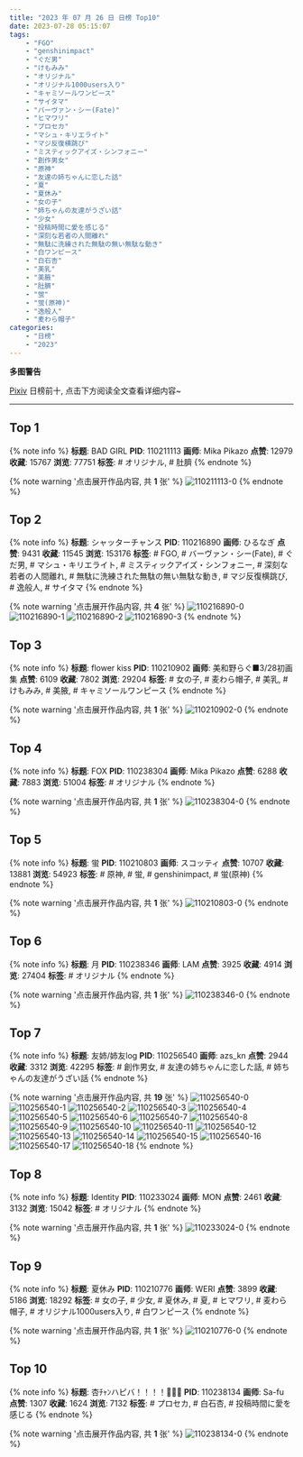```yaml
---
title: "2023 年 07 月 26 日 日榜 Top10"
date: 2023-07-28 05:15:07
tags:
    - "FGO"
    - "genshinimpact"
    - "ぐだ男"
    - "けもみみ"
    - "オリジナル"
    - "オリジナル1000users入り"
    - "キャミソールワンピース"
    - "サイタマ"
    - "バーヴァン・シー(Fate)"
    - "ヒマワリ"
    - "プロセカ"
    - "マシュ・キリエライト"
    - "マジ反復横跳び"
    - "ミスティックアイズ・シンフォニー"
    - "創作男女"
    - "原神"
    - "友達の姉ちゃんに恋した話"
    - "夏"
    - "夏休み"
    - "女の子"
    - "姉ちゃんの友達がうざい話"
    - "少女"
    - "投稿時間に愛を感じる"
    - "深刻な若者の人間離れ"
    - "無駄に洗練された無駄の無い無駄な動き"
    - "白ワンピース"
    - "白石杏"
    - "美乳"
    - "美腋"
    - "肚臍"
    - "蛍"
    - "蛍(原神)"
    - "逸般人"
    - "麦わら帽子"
categories:
    - "日榜"
    - "2023"
---
```


<i class="fa fa-triangle-exclamation"></i>**多图警告**<i class="fa fa-triangle-exclamation"></i>

[Pixiv](https://www.pixiv.net/) 日榜前十, 点击下方阅读全文查看详细内容~

<!-- more -->

---

## Top 1

{% note info %}
**标题**: BAD GIRL
**PID**: 110211113 **画师**: Mika Pikazo
**点赞**: 12979 **收藏**: 15767 **浏览**: 77751
**标签**: # オリジナル, # 肚臍
{% endnote %}

{% note warning '点击展开作品内容, 共 **1** 张' %}
![110211113-0](https://i.pixiv.re/img-original/img/2023/07/25/00/03/25/110211113_p0.png)
{% endnote %}

## Top 2

{% note info %}
**标题**: シャッターチャンス
**PID**: 110216890 **画师**: ひるなぎ
**点赞**: 9431 **收藏**: 11545 **浏览**: 153176
**标签**: # FGO, # バーヴァン・シー(Fate), # ぐだ男, # マシュ・キリエライト, # ミスティックアイズ・シンフォニー, # 深刻な若者の人間離れ, # 無駄に洗練された無駄の無い無駄な動き, # マジ反復横跳び, # 逸般人, # サイタマ
{% endnote %}

{% note warning '点击展开作品内容, 共 **4** 张' %}
![110216890-0](https://i.pixiv.re/img-original/img/2023/07/25/06/00/06/110216890_p0.jpg)
![110216890-1](https://i.pixiv.re/img-original/img/2023/07/25/06/00/06/110216890_p1.jpg)
![110216890-2](https://i.pixiv.re/img-original/img/2023/07/25/06/00/06/110216890_p2.jpg)
![110216890-3](https://i.pixiv.re/img-original/img/2023/07/25/06/00/06/110216890_p3.jpg)
{% endnote %}

## Top 3

{% note info %}
**标题**: flower kiss
**PID**: 110210902 **画师**: 美和野らぐ■3/28初画集
**点赞**: 6109 **收藏**: 7802 **浏览**: 29204
**标签**: # 女の子, # 麦わら帽子, # 美乳, # けもみみ, # 美腋, # キャミソールワンピース
{% endnote %}

{% note warning '点击展开作品内容, 共 **1** 张' %}
![110210902-0](https://i.pixiv.re/img-original/img/2023/07/25/00/00/56/110210902_p0.png)
{% endnote %}

## Top 4

{% note info %}
**标题**: FOX
**PID**: 110238304 **画师**: Mika Pikazo
**点赞**: 6288 **收藏**: 7883 **浏览**: 51004
**标签**: # オリジナル
{% endnote %}

{% note warning '点击展开作品内容, 共 **1** 张' %}
![110238304-0](https://i.pixiv.re/img-original/img/2023/07/26/00/00/56/110238304_p0.png)
{% endnote %}

## Top 5

{% note info %}
**标题**: 蛍
**PID**: 110210803 **画师**: スコッティ
**点赞**: 10707 **收藏**: 13881 **浏览**: 54923
**标签**: # 原神, # 蛍, # genshinimpact, # 蛍(原神)
{% endnote %}

{% note warning '点击展开作品内容, 共 **1** 张' %}
![110210803-0](https://i.pixiv.re/img-original/img/2023/07/25/00/00/18/110210803_p0.jpg)
{% endnote %}

## Top 6

{% note info %}
**标题**: 月
**PID**: 110238346 **画师**: LAM
**点赞**: 3925 **收藏**: 4914 **浏览**: 27404
**标签**: # オリジナル
{% endnote %}

{% note warning '点击展开作品内容, 共 **1** 张' %}
![110238346-0](https://i.pixiv.re/img-original/img/2023/07/26/00/01/14/110238346_p0.jpg)
{% endnote %}

## Top 7

{% note info %}
**标题**: 友姉/姉友log
**PID**: 110256540 **画师**: azs_kn
**点赞**: 2944 **收藏**: 3312 **浏览**: 42295
**标签**: # 創作男女, # 友達の姉ちゃんに恋した話, # 姉ちゃんの友達がうざい話
{% endnote %}

{% note warning '点击展开作品内容, 共 **19** 张' %}
![110256540-0](https://i.pixiv.re/img-original/img/2023/07/26/18/49/12/110256540_p0.jpg)
![110256540-1](https://i.pixiv.re/img-original/img/2023/07/26/18/49/12/110256540_p1.jpg)
![110256540-2](https://i.pixiv.re/img-original/img/2023/07/26/18/49/12/110256540_p2.jpg)
![110256540-3](https://i.pixiv.re/img-original/img/2023/07/26/18/49/12/110256540_p3.jpg)
![110256540-4](https://i.pixiv.re/img-original/img/2023/07/26/18/49/12/110256540_p4.jpg)
![110256540-5](https://i.pixiv.re/img-original/img/2023/07/26/18/49/12/110256540_p5.jpg)
![110256540-6](https://i.pixiv.re/img-original/img/2023/07/26/18/49/12/110256540_p6.jpg)
![110256540-7](https://i.pixiv.re/img-original/img/2023/07/26/18/49/12/110256540_p7.jpg)
![110256540-8](https://i.pixiv.re/img-original/img/2023/07/26/18/49/12/110256540_p8.jpg)
![110256540-9](https://i.pixiv.re/img-original/img/2023/07/26/18/49/12/110256540_p9.jpg)
![110256540-10](https://i.pixiv.re/img-original/img/2023/07/26/18/49/12/110256540_p10.jpg)
![110256540-11](https://i.pixiv.re/img-original/img/2023/07/26/18/49/12/110256540_p11.jpg)
![110256540-12](https://i.pixiv.re/img-original/img/2023/07/26/18/49/12/110256540_p12.jpg)
![110256540-13](https://i.pixiv.re/img-original/img/2023/07/26/18/49/12/110256540_p13.jpg)
![110256540-14](https://i.pixiv.re/img-original/img/2023/07/26/18/49/12/110256540_p14.jpg)
![110256540-15](https://i.pixiv.re/img-original/img/2023/07/26/18/49/12/110256540_p15.jpg)
![110256540-16](https://i.pixiv.re/img-original/img/2023/07/26/18/49/12/110256540_p16.jpg)
![110256540-17](https://i.pixiv.re/img-original/img/2023/07/26/18/49/12/110256540_p17.jpg)
![110256540-18](https://i.pixiv.re/img-original/img/2023/07/26/18/49/12/110256540_p18.jpg)
{% endnote %}

## Top 8

{% note info %}
**标题**: Identity
**PID**: 110233024 **画师**: MON
**点赞**: 2461 **收藏**: 3132 **浏览**: 15042
**标签**: # オリジナル
{% endnote %}

{% note warning '点击展开作品内容, 共 **1** 张' %}
![110233024-0](https://i.pixiv.re/img-original/img/2023/07/25/21/19/08/110233024_p0.jpg)
{% endnote %}

## Top 9

{% note info %}
**标题**: 夏休み
**PID**: 110210776 **画师**: WERI
**点赞**: 3899 **收藏**: 5186 **浏览**: 18292
**标签**: # 女の子, # 少女, # 夏休み, # 夏, # ヒマワリ, # 麦わら帽子, # オリジナル1000users入り, # 白ワンピース
{% endnote %}

{% note warning '点击展开作品内容, 共 **1** 张' %}
![110210776-0](https://i.pixiv.re/img-original/img/2023/07/25/00/00/09/110210776_p0.png)
{% endnote %}

## Top 10

{% note info %}
**标题**: 杏ﾁｬﾝハピバ！！！！🎂🎉🌻
**PID**: 110238134 **画师**: Sa-fu
**点赞**: 1307 **收藏**: 1624 **浏览**: 7132
**标签**: # プロセカ, # 白石杏, # 投稿時間に愛を感じる
{% endnote %}

{% note warning '点击展开作品内容, 共 **1** 张' %}
![110238134-0](https://i.pixiv.re/img-original/img/2023/07/26/00/00/04/110238134_p0.jpg)
{% endnote %}
